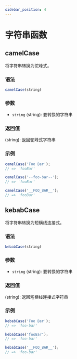 ```yaml
---
sidebar_position: 4
---
```


# 字符串函数

## camelCase

将字符串转换为驼峰式。

### 语法

```js
camelCase(string)
```

### 参数

- `string` (string): 要转换的字符串

### 返回值

(string): 返回驼峰式字符串

### 示例

```js
camelCase('Foo Bar');
// => 'fooBar'

camelCase('--foo-bar--');
// => 'fooBar'

camelCase('__FOO_BAR__');
// => 'fooBar'
```

## kebabCase

将字符串转换为短横线连接式。

### 语法

```js
kebabCase(string)
```

### 参数

- `string` (string): 要转换的字符串

### 返回值

(string): 返回短横线连接式字符串

### 示例

```js
kebabCase('Foo Bar');
// => 'foo-bar'

kebabCase('fooBar');
// => 'foo-bar'

kebabCase('__FOO_BAR__');
// => 'foo-bar'
``` 